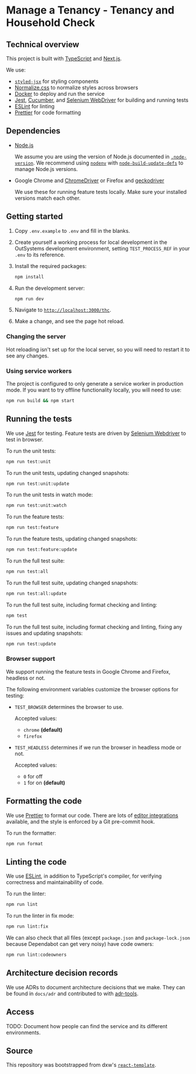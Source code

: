 # Manage a Tenancy - Tenancy and Household Check

## Technical overview

This project is built with [TypeScript](https://www.typescriptlang.org/) and
[Next.js](https://nextjs.org/).

We use:

- [`styled-jsx`](https://github.com/zeit/styled-jsx) for styling components
- [Normalize.css](http://necolas.github.io/normalize.css/) to normalize styles
  across browsers
- [Docker](https://www.docker.com/) to deploy and run the service
- [Jest](https://jestjs.io/), [Cucumber](https://cucumber.io/), and
  [Selenium WebDriver](https://seleniumhq.github.io/selenium/docs/api/javascript/)
  for building and running tests
- [ESLint](https://eslint.org/) for linting
- [Prettier](https://prettier.io/) for code formatting

## Dependencies

- [Node.js](https://nodejs.org/)

  We assume you are using the version of Node.js documented in
  [`.node-version`](.node-version). We recommend using
  [`nodenv`](https://github.com/nodenv/nodenv) with
  [`node-build-update-defs`](https://github.com/nodenv/node-build-update-defs)
  to manage Node.js versions.

- Google Chrome and
  [ChromeDriver](https://sites.google.com/a/chromium.org/chromedriver/home) or
  Firefox and [geckodriver](https://github.com/mozilla/geckodriver)

  We use these for running feature tests locally. Make sure your installed
  versions match each other.

## Getting started

1. Copy `.env.example` to `.env` and fill in the blanks.

1. Create yourself a working process for local development in the OutSystems
   development environment, setting `TEST_PROCESS_REF` in your `.env` to its
   reference.

1. Install the required packages:

   ```bash
   npm install
   ```

1. Run the development server:

   ```bash
   npm run dev
   ```

1. Navigate to [`http://localhost:3000/thc`](http://localhost:3000/thc).

1. Make a change, and see the page hot reload.

### Changing the server

Hot reloading isn't set up for the local server, so you will need to restart it
to see any changes.

### Using service workers

The project is configured to only generate a service worker in production mode.
If you want to try offline functionality locally, you will need to use:

```bash
npm run build && npm start
```

## Running the tests

We use [Jest](https://jestjs.io/) for testing. Feature tests are driven by
[Selenium Webdriver](https://seleniumhq.github.io/selenium/docs/api/javascript/)
to test in browser.

To run the unit tests:

```bash
npm run test:unit
```

To run the unit tests, updating changed snapshots:

```bash
npm run test:unit:update
```

To run the unit tests in watch mode:

```bash
npm run test:unit:watch
```

To run the feature tests:

```bash
npm run test:feature
```

To run the feature tests, updating changed snapshots:

```bash
npm run test:feature:update
```

To run the full test suite:

```bash
npm run test:all
```

To run the full test suite, updating changed snapshots:

```bash
npm run test:all:update
```

To run the full test suite, including format checking and linting:

```bash
npm test
```

To run the full test suite, including format checking and linting, fixing any
issues and updating snapshots:

```bash
npm run test:update
```

### Browser support

We support running the feature tests in Google Chrome and Firefox, headless or
not.

The following environment variables customize the browser options for testing:

- `TEST_BROWSER` determines the browser to use.

  Accepted values:

  - `chrome` **(default)**
  - `firefox`

- `TEST_HEADLESS` determines if we run the browser in headless mode or not.

  Accepted values:

  - `0` for off
  - `1` for on **(default)**

## Formatting the code

We use [Prettier](https://prettier.io/) to format our code. There are lots of
[editor integrations](https://prettier.io/docs/en/editors.html) available, and
the style is enforced by a Git pre-commit hook.

To run the formatter:

```bash
npm run format
```

## Linting the code

We use [ESLint](https://eslint.org/), in addition to TypeScript's compiler, for
verifying correctness and maintainability of code.

To run the linter:

```bash
npm run lint
```

To run the linter in fix mode:

```bash
npm run lint:fix
```

We can also check that all files (except `package.json` and `package-lock.json`
because Dependabot can get very noisy) have code owners:

```sh
npm run lint:codeowners
```

## Architecture decision records

We use ADRs to document architecture decisions that we make. They can be found
in `docs/adr` and contributed to with
[adr-tools](https://github.com/npryce/adr-tools).

## Access

TODO: Document how people can find the service and its different environments.

## Source

This repository was bootstrapped from dxw's
[`react-template`](https://github.com/dxw/react-template).
